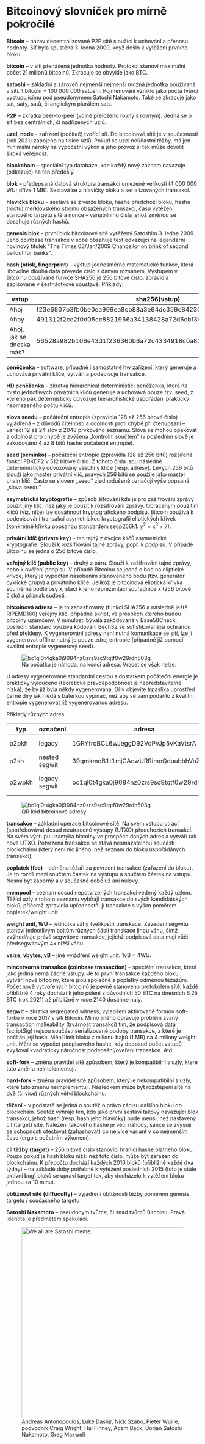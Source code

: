 # Bitcoinový slovníček pro mírně pokročilé
**Bitcoin** – název decentralizované P2P sítě sloužící k uchování a přenosu hodnoty. Síť byla spustěna 3. ledna 2009,  když došlo k vytěžení prvního bloku. 

**bitcoin** – v síti přenášená jednotka hodnoty. Protokol stanoví maximální počet 21 milionů bitcoinů. Zkracuje se obvykle jako BTC.

**satoshi** – základní a zároveň nejmenší nejmenší možná jednotka používaná v sítí. 1 bitcoin = 100 000 000 satoshi. Pojmenování vzniklo jako pocta tvůrci vystupujícímu pod pseudonymem Satoshi Nakamoto. Také se zkracuje jako sat, saty, satů, či anglickým plurálem sats. 

**P2P** – zkratka peer-to-peer (volně přeloženo rovný s rovným). Jedná se o síť bez centrálních, či nadřízených uzlů. 

**uzel, node** – zařízení (počítač) tvořící síť. Do bitcoinové sítě je v současnosti (rok 2021) zapojeno na tisíce uzlů. Pokud se uzel neúčastní těžby, má jen minimální nároky na výpočetní výkon a jeho provoz si tak může dovolit široká veřejnost. 

**blockchain** – speciální typ databáze, kde každý nový záznam navazuje (odkazuje) na ten předešlý.

**blok** – předepsaná datová struktura transakcí omezené velikosti (4 000 000 WU; dříve 1 MB). Sestavá se z hlavičky bloku a serializovaných transakcí. 

**hlavička bloku** – sestává se z verze bloku, hashe předchozí bloku, hashe (rootu) merklovského stromu obsažených transakcí, času vytěžení, stanového targetu sítě a nonce – variabilního čísla jehož změnou se dosahuje různých hashů. 

**genesis blok** – první blok bitcoinové sítě vytěžený Satoshim 3. ledna 2009. Jeho coinbase transakce v sobě obsahuje text odkazujcí na legendární novinový titulek "The Times 03/Jan/2009 Chancellor on brink of second bailout for banks". 

**hash (otisk, fingerprint)** – výstup jednosměrné matematické funkce, která libovolně dlouhá data převede číslo s daným rozsahem. Výstupem v Bitcoinu používané funkce SHA256 je 256 bitové číslo, zpravidla zapisované v šestnáctkové soustavě. Příklady:

| vstup | sha256(vstup) |
| ------ | ------ |
| Ahoj | f23e6807b3fb0be0ea999ea8cb88a3e94dc359c84230461f9761efac57dcb081 |
| Ahoy | 491312f2ce2f0d05cc8821956a34138428a72d6cbf3e426ef6bcc87f2905b614 |
| Ahoj, jak se dneska máš? | 56528a982b106e43d1f236360b6a72c4334918c0a83413d810ac0041f8f2e377 |

**peněženka** – software, případně i samostatné hw zařízení, který generuje a uchovává privátní klíče, vytváří a podepisuje transakce.

**HD peněženka** – zkratka hierarchical deterministic; peněženka, která na místo jednotlivých privátních klíčů generuje a uchovává pouze tzv. seed, z kterého pak determisticky odvozuje hierarchistické uspořádání prakticky neomezeného počtu klíčů.  

**slova seedu** – počáteční entropie (zpravidla 128 až 256 bitové číslo) vyjádřená – z důvodů čitelnosti a odolnosti proti chybě při čtení/psaní – variací 12 až 24 slov z 2048 prvkového seznamu. Slova se mohou opakovat a odolnost pro chybě je zvýšena „kontrolní součtem“ (v posledním slově je zakodováno 4 až 8 bitů hashe počáteční entropie).

**seed (semínko)** – počáteční entropie (zpravidla 128 až 256 bitů) rozšířená funkcí PBKDF2 v 512 bitové číslo. Z tohoto čísla jsou následně deterministicky odvozovány všechny klíče (resp. adresy). Levých 256 bitů slouží jako master privátní klíč, pravých 256 bitů se použije jako master chain klíč. Často se slovem „seed“ zjednodušeně označují výše popsaná „slova seedu“.

**asymetrická kryptografie** – způsob šifrování kde je pro zašifrování zprávy použit jiný klíč, než jaký je použit k rozšifrování zprávy. Obráceným použitím klíčů (viz. níže) lze dosáhnout kryptografického podpisu. Bitcoin používá k podepisování transakcí asymetrickou kryptografii eliptických křivek (konkrétně křivku popsanou standardem secp256k1: y<sup>2</sup> = x<sup>3</sup> + 7).

**privátní klíč (private key)** – ten tajný z dvojce klíčů asymetrické kryptografie. Slouží k rozšifrování tajné zprávy, popř. k podpisu. V případě Bitcoinu se jedná o 256 bitové číslo.

**veřejný klíč (public key)** – druhý z páru. Slouží k zašifrování tajné zprávy, nebo k ověření podpisu. V případě Bitcoinu se jedná o bod na eliptické křivce, který je vypočten násobením stanoveného bodu (tzv. generátor cyklické grupy) a privátního klíče. Jelikož je bitcoinová eliptická křivka souměrná podle osy x, stačí k jeho reprezentaci souřadnice x (256 bitové číslo) a příznak sudosti. 

**bitcoinová adresa** – je to zahashovaný (funkcí SHA256 a následně ještě RIPEMD160) veřejný klíč, případně skript, ve prospěch kterého budou bitcoiny uzamčeny. V minulosti bývala zakódovaná v Base58Check, poslední standard využívá kódování Bech32 se sofistikovanější ochranou před překlepy. K vygenerování adresy není nutná komunikace se sítí, lze ji vygenerovat offline nutný je pouze zdroj entropie (případně již pomocí kvalitní entropie vygenerový seed).  

<figure>
    <img src="img/adresa.png" alt="bc1ql0t4gka0j9084nz0zrs9sc9tqtf0w29rdh503g">
    <figcaption>Na počátku je náhoda, na konci adresa. Vracet se však nelze.</figcaption>
</figure>

U adresy vygenerováné standardní cestou s dostatkem počáteční energie je prakticky vyloučeno (teoretická pravděpodobnost je nepředstavitelně nízká), že by již byla někdy vygenerována. Dřív objevíte trpaslíka uprostřed černé díry jak hledá s baterkou vypínač, než aby se vám podařilo z kvalitní entropie vygenerovat již vygenerovanou adresu. 

Příklady různých adres:

| typ | označení | adresa | kódování |
| ------ | ------ | ------ | ------ |
| p2pkh | legacy | 1GRYfroBCL6wJeggD92VdPvJp5vKaVtsrA | Base58Check s počáteční 1 |
| p2sh | nested segwit | 39qmkmoB1t1mjGAowURRimoQduubbhVoZz | Base58Check s počáteční 3 |
| p2wpkh | legacy segwit | bc1ql0t4gka0j9084nz0zrs9sc9tqtf0w29rdh503g | Bech32 s počátečním bc1 |
 
<figure>
    <img src="img/QR.PNG" alt="bc1ql0t4gka0j9084nz0zrs9sc9tqtf0w29rdh503g">
    <figcaption>QR kód bitcoinové adresy</figcaption>
</figure>

**transakce** – základní operace bitcoinové sítě. Na svém vstupu utrácí (spotřebováva) dosud neutracené výstupy (UTXO) předchozích transakcí. Na svém výstupu uzamyká bitcoiny ve prospěch daných adres a vytváří tak nové UTXO. Potvrzená transakce se stává nesmazatelnou součástí blockchainu (který není nic jiného, než seznam do bloku uspořádáných transakcí). 

**poplatek (fee)** – odměna těžaři za povrzení transakce (zařazení do bloku). Je to rozdíl mezi součtem částek na výstupu a součtem částek na vstupu. Nesmí být záporný a v současné době už ani nulový. 

**mempool** – seznam dosud nepotvrzených transakcí vedený každý uzlem. Těžící uzly z tohoto seznamu vybírají transakce do svých kandidátských bloků, přičemž zpravidla upřednostňují transakce s vyším poměrem poplatek/weight unit. 

**weight unit, WU** – jednotka váhy (velikosti) transkace. Zavedení segwitu stanoví jednotlivým bajtům různých částí transkace jinou váhu, čímž zvýhodňuje právě segwitové transakce, jejichž podpisová data mají vůči předsegwitovým 4x nižší váhu.

**vsize, vbytes, vB** – jiné vyjádření weight unit. 1vB = 4WU. 

**mincetvorná transakce (coinbase transaction)** – speciální transakce, která jako jediná nemá žádné vstupy. Je to první transakce každého bloku, vytváří nové bitcoiny, které jsou společně s poplatky odměnou těžažům. Počet nově vytvořených bitcoinů je pevně stanoveno protokolem sítě, každé přibližně 4 roky dochází k jeho půlení z původních 50 BTC na dnešních 6,25 BTC (rok 2021) až přibližně v roce 2140 dosáhne nuly. 

**segwit** – zkratka segregated witness; vylepšení aktivované formou soft-forku v roce 2017 v síti Bitcoin. Mimo jiného opravuje problém zvaný transaction malleability (trvárnost transakcí) tím, že podpisová data (scriptSig) nejsou součástí serializované podoby transakce, z které je počítán její hash. Mění limit bloku z milionu bajtů (1 MB) na 4 miliony weight unit. Mění se výpočet podpisového hashe, kdy doposud počet vstupů zvyšoval kvadraticky náročnost podepsání/oveření transakce. Atd... 

**soft-fork** – změna pravidel sítě způsobem, který je kompatibilní s uzly, které tuto změnu neimplementují.

**hard-fork** – změna pravidel sítě způsobem, který je nekompatibilní s uzly, které tuto změnu neimplementují. Následkem může být rozštěpení sítě na dvě (či více) různých větví blockchainu. 

**těžení** – v podstatě se jedná o soutěž o právo zápisu dalšího bloku do blockchain. Soutěž vyhraje ten, kdo jako první sestaví takový navazující blok transakcí, jehož hash (resp. hash jeho hlavičky) bude menší, než nastavený cíl (target) sítě. Nalezení takového hashe je věcí náhody, šance se zvyšují se schopností otestovat (zahashovat) co nejvíce variant v co nejmenším čase (ergo s početním výkonem).

**cíl těžby (target)** – 256 bitové číslo stanovící hranici hashe platného bloku. Pouze pokud je hash bloku nižší než toto číslo, může být zařazen do blockchainu. K přepočtu dochází každých 2016 bloků (přibližně každé dva týdny) – na základě doby potřebné k vytěžení posledních 2015 (toto je stále aktivní bug) bloků se upraví target tak, aby docházelo k vytěžení bloku jednou za 10 minut.

**obtížnost sítě (diffuculty)** – vyjádření obtížnosti těžby poměrem genesis targetu / současného targetu

**Satoshi Nakamoto** – pseudonym tvůrce, či snad tvůrců Bitcoinu. Pravá identita je předmětem spekulací. 
<figure>
    <img src="img/satoshi.jpeg" alt="We all are Satoshi meme." width="500" height="500">
    <figcaption>Andreas Antonopoulos, Luke Dashjr, Nick Szabo, Pieter Wuille, podvodník Craig Wright, Hal Finney, Adam Back, Dorian Satoshi Nakamoto, Greg Maxwell</figcaption>
</figure>
